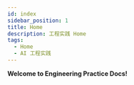 ```yaml
---
id: index
sidebar_position: 1
title: Home
description: 工程实践 Home
tags:
  - Home
  - AI 工程实践
---
```


**Welcome to Engineering Practice Docs!**
